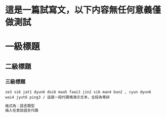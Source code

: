 # 這是一篇試寫文，以下内容無任何意義僅做測試
# 一級標題
## 二級標題
### 三級標題
`ze3 si6 jat1 dyun6 doi6 maa5 faai3 jin2 si6 man4 bun2 , cyun dyun6 wai4 jyut6 ping3 / 這是一段代碼塊演示文本，全段為粵拼`
```C++
格式為：語言類型
插入任意該語言代碼
```